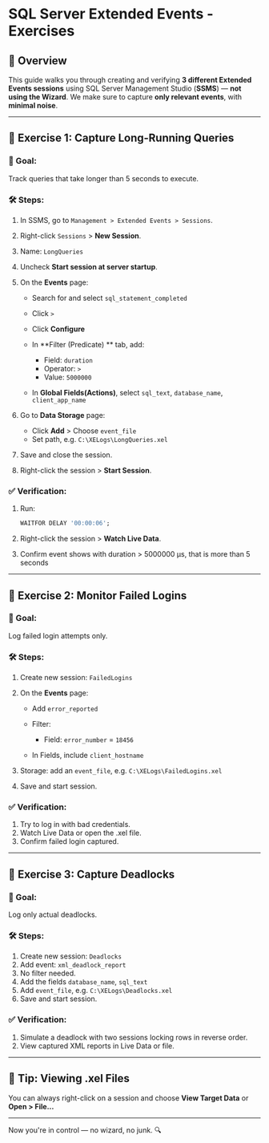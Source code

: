 # SQL Server Extended Events - Exercises

## 📘 Overview

This guide walks you through creating and verifying **3 different Extended Events sessions** using SQL Server Management Studio (**SSMS**) — **not using the Wizard**. We make sure to capture **only relevant events**, with **minimal noise**.

---

## 🧪 Exercise 1: Capture Long-Running Queries

### 🎯 Goal:

Track queries that take longer than 5 seconds to execute.

### 🛠️ Steps:

1. In SSMS, go to `Management > Extended Events > Sessions`.
2. Right-click `Sessions` > **New Session**.
3. Name: `LongQueries`
4. Uncheck **Start session at server startup**.
5. On the **Events** page:

   * Search for and select `sql_statement_completed`
   * Click `>`
   * Click **Configure**
   * In **Filter (Predicate) ** tab, add:

     * Field: `duration`
     * Operator: `>`
     * Value: `5000000`
   * In **Global Fields(Actions)**, select  `sql_text`, `database_name`, `client_app_name` 
6. Go to **Data Storage** page:

   * Click **Add** > Choose `event_file`
   * Set path, e.g. `C:\XELogs\LongQueries.xel`
7. Save and close the session.
8. Right-click the session > **Start Session**.

### ✅ Verification:

1. Run:

   ```sql
   WAITFOR DELAY '00:00:06';
   ```
2. Right-click the session > **Watch Live Data**.
3. Confirm event shows with duration > 5000000 µs, that is more than 5 seconds

---

## 🧪 Exercise 2: Monitor Failed Logins

### 🎯 Goal:

Log failed login attempts only.

### 🛠️ Steps:

1. Create new session: `FailedLogins`
2. On the **Events** page:

   * Add `error_reported`
   * Filter:

     * Field: `error_number` = `18456`
   * In Fields, include `client_hostname`
3. Storage: add an `event_file`, e.g. `C:\XELogs\FailedLogins.xel`
4. Save and start session.

### ✅ Verification:

1. Try to log in with bad credentials.
2. Watch Live Data or open the .xel file.
3. Confirm failed login captured.

---

## 🧪 Exercise 3: Capture Deadlocks

### 🎯 Goal:

Log only actual deadlocks.

### 🛠️ Steps:

1. Create new session: `Deadlocks`
2. Add event: `xml_deadlock_report`
3. No filter needed.
4. Add the fields  `database_name`, `sql_text`
5. Add `event_file`, e.g. `C:\XELogs\Deadlocks.xel`
6. Save and start session.

### ✅ Verification:

1. Simulate a deadlock with two sessions locking rows in reverse order.
2. View captured XML reports in Live Data or file.

---

## 📂 Tip: Viewing .xel Files

You can always right-click on a session and choose **View Target Data** or **Open > File...**

---

Now you're in control — no wizard, no junk. 🔍
